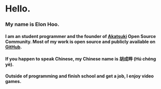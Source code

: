 # Hello.

### My name is Elon Hoo.

#### I am an student programmer and the founder of [Akatsuki](https://github.com/xiao-akatsuki) Open Source Community. Most of my work is open source and publicly available on [GitHub](https://github.com/xiaoxunyao). 

#### If you happen to speak Chinese, my Chinese name is 胡成晔 (Hú chéng yè). 

#### Outside of programming and finish school and get a job, I enjoy video games.

